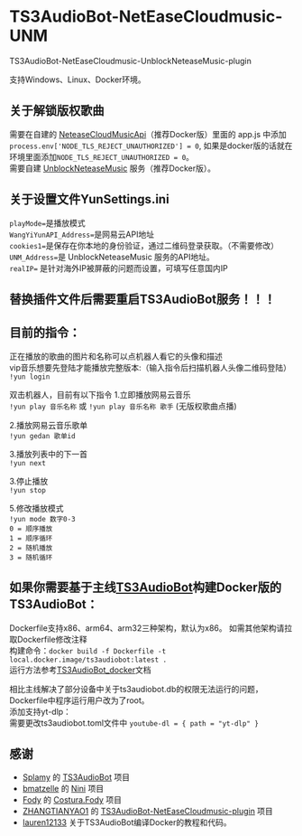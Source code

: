 # TS3AudioBot-NetEaseCloudmusic-UNM
TS3AudioBot-NetEaseCloudmusic-UnblockNeteaseMusic-plugin

支持Windows、Linux、Docker环境。

## 关于解锁版权歌曲
需要在自建的 [NeteaseCloudMusicApi](https://github.com/Binaryify/NeteaseCloudMusicApi)（推荐Docker版）里面的 app.js 中添加 `process.env['NODE_TLS_REJECT_UNAUTHORIZED'] = 0`, 如果是docker版的话就在环境里面添加`NODE_TLS_REJECT_UNAUTHORIZED = 0`。  
需要自建 [UnblockNeteaseMusic](https://github.com/UnblockNeteaseMusic/server) 服务（推荐Docker版）。

## 关于设置文件YunSettings.ini
`playMode=`是播放模式   
`WangYiYunAPI_Address=`是网易云API地址   
`cookies1=`是保存在你本地的身份验证，通过二维码登录获取。（不需要修改）   
`UNM_Address=`是 UnblockNeteaseMusic 服务的API地址。   
`realIP=` 是针对海外IP被屏蔽的问题而设置，可填写任意国内IP

## 替换插件文件后需要重启TS3AudioBot服务！！！

## 目前的指令：
正在播放的歌曲的图片和名称可以点机器人看它的头像和描述  
vip音乐想要先登陆才能播放完整版本:（输入指令后扫描机器人头像二维码登陆）
`!yun login`  

双击机器人，目前有以下指令
1.立即播放网易云音乐  
`!yun play 音乐名称` 或 `!yun play 音乐名称 歌手` (无版权歌曲点播)  
  
2.播放网易云音乐歌单    
`!yun gedan 歌单id`  

3.播放列表中的下一首    
`!yun next`  

3.停止播放    
`!yun stop` 

5.修改播放模式    
`!yun mode 数字0-3`    
`0 = 顺序播放`    
`1 = 顺序循环`    
`2 = 随机播放`    
`3 = 随机循环`    


## 如果你需要基于主线[TS3AudioBot](https://github.com/Splamy/TS3AudioBot)构建Docker版的TS3AudioBot：   
Dockerfile支持x86、arm64、arm32三种架构，默认为x86。 如需其他架构请拉取Dockerfile修改注释  
构建命令：`docker build -f Dockerfile -t local.docker.image/ts3audiobot:latest .`   
运行方法参考[TS3AudioBot_docker](https://github.com/getdrunkonmovies-com/TS3AudioBot_docker)文档   

相比主线解决了部分设备中关于ts3audiobot.db的权限无法运行的问题，Dockerfile中程序运行用户改为了root。   
添加支持yt-dlp：    
    需要更改ts3audiobot.toml文件中 `youtube-dl = { path = "yt-dlp" }`   



## 感谢

- [Splamy](https://github.com/Splamy) 的 [TS3AudioBot](https://github.com/Splamy/TS3AudioBot) 项目   
- [bmatzelle](https://github.com/bmatzelle) 的 [Nini](https://github.com/bmatzelle/nini) 项目   
- [Fody](https://github.com/Fody) 的 [Costura.Fody](https://github.com/Fody/Costura/) 项目   
- [ZHANGTIANYAO1](https://github.com/ZHANGTIANYAO1) 的 [TS3AudioBot-NetEaseCloudmusic-plugin](https://github.com/ZHANGTIANYAO1/TS3AudioBot-NetEaseCloudmusic-plugin) 项目   
- [lauren12133](https://github.com/lauren12133) 关于TS3AudioBot编译Docker的教程和代码。
